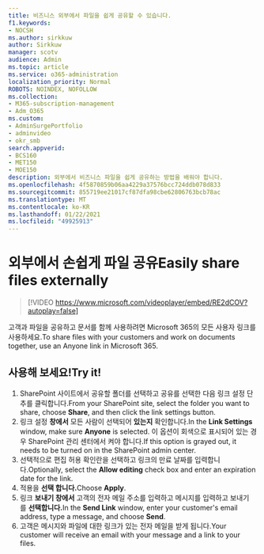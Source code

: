```yaml
---
title: 비즈니스 외부에서 파일을 쉽게 공유할 수 있습니다.
f1.keywords:
- NOCSH
ms.author: sirkkuw
author: Sirkkuw
manager: scotv
audience: Admin
ms.topic: article
ms.service: o365-administration
localization_priority: Normal
ROBOTS: NOINDEX, NOFOLLOW
ms.collection:
- M365-subscription-management
- Adm_O365
ms.custom:
- AdminSurgePortfolio
- adminvideo
- okr_smb
search.appverid:
- BCS160
- MET150
- MOE150
description: 외부에서 비즈니스 파일을 쉽게 공유하는 방법을 배워야 합니다.
ms.openlocfilehash: 4f5870859b06aa4229a37576bcc724ddb078d833
ms.sourcegitcommit: 855719ee21017cf87dfa98cbe62806763bcb78ac
ms.translationtype: MT
ms.contentlocale: ko-KR
ms.lasthandoff: 01/22/2021
ms.locfileid: "49925913"
---
```

# <a name="easily-share-files-externally"></a><span data-ttu-id="7e73d-103">외부에서 손쉽게 파일 공유</span><span class="sxs-lookup"><span data-stu-id="7e73d-103">Easily share files externally</span></span>

> [!VIDEO https://www.microsoft.com/videoplayer/embed/RE2dCOV?autoplay=false]

<span data-ttu-id="7e73d-104">고객과 파일을 공유하고 문서를 함께 사용하려면 Microsoft 365의 모든 사용자 링크를 사용하세요.</span><span class="sxs-lookup"><span data-stu-id="7e73d-104">To share files with your customers and work on documents together, use an Anyone link in Microsoft 365.</span></span>

## <a name="try-it"></a><span data-ttu-id="7e73d-105">사용해 보세요!</span><span class="sxs-lookup"><span data-stu-id="7e73d-105">Try it!</span></span>

1. <span data-ttu-id="7e73d-106">SharePoint 사이트에서 공유할 폴더를 선택하고 공유를 선택한 다음 링크 설정 단추를 클릭합니다.</span><span class="sxs-lookup"><span data-stu-id="7e73d-106">From your SharePoint site, select the folder you want to share, choose **Share**, and then click the link settings button.</span></span>
1. <span data-ttu-id="7e73d-107">링크 설정 **창에서** 모든 사람이 선택되어 **있는지** 확인합니다.</span><span class="sxs-lookup"><span data-stu-id="7e73d-107">In the **Link Settings** window, make sure **Anyone** is selected.</span></span> <span data-ttu-id="7e73d-108">이 옵션이 회색으로 표시되어 있는 경우 SharePoint 관리 센터에서 켜야 합니다.</span><span class="sxs-lookup"><span data-stu-id="7e73d-108">If this option is grayed out, it needs to be turned on in the SharePoint admin center.</span></span>
1. <span data-ttu-id="7e73d-109">선택적으로 편집  허용 확인란을 선택하고 링크의 만료 날짜를 입력합니다.</span><span class="sxs-lookup"><span data-stu-id="7e73d-109">Optionally, select the **Allow editing** check box and enter an expiration date for the link.</span></span>
1. <span data-ttu-id="7e73d-110">적용을 **선택 합니다.**</span><span class="sxs-lookup"><span data-stu-id="7e73d-110">Choose **Apply**.</span></span>
1. <span data-ttu-id="7e73d-111">링크 **보내기 창에서** 고객의 전자 메일 주소를 입력하고 메시지를 입력하고 보내기 를 **선택합니다.**</span><span class="sxs-lookup"><span data-stu-id="7e73d-111">In the **Send Link** window, enter your customer's email address, type a message, and choose **Send**.</span></span>
1. <span data-ttu-id="7e73d-112">고객은 메시지와 파일에 대한 링크가 있는 전자 메일을 받게 됩니다.</span><span class="sxs-lookup"><span data-stu-id="7e73d-112">Your customer will receive an email with your message and a link to your files.</span></span>